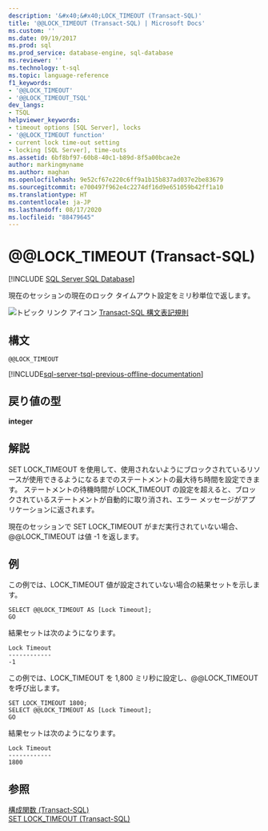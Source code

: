 ```yaml
---
description: '&#x40;&#x40;LOCK_TIMEOUT (Transact-SQL)'
title: '@@LOCK_TIMEOUT (Transact-SQL) | Microsoft Docs'
ms.custom: ''
ms.date: 09/19/2017
ms.prod: sql
ms.prod_service: database-engine, sql-database
ms.reviewer: ''
ms.technology: t-sql
ms.topic: language-reference
f1_keywords:
- '@@LOCK_TIMEOUT'
- '@@LOCK_TIMEOUT_TSQL'
dev_langs:
- TSQL
helpviewer_keywords:
- timeout options [SQL Server], locks
- '@@LOCK_TIMEOUT function'
- current lock time-out setting
- locking [SQL Server], time-outs
ms.assetid: 6bf8bf97-60b8-40c1-b89d-8f5a00bcae2e
author: markingmyname
ms.author: maghan
ms.openlocfilehash: 9e52cf67e220c6ff9a1b15b837ad037e2be83679
ms.sourcegitcommit: e700497f962e4c2274df16d9e651059b42ff1a10
ms.translationtype: HT
ms.contentlocale: ja-JP
ms.lasthandoff: 08/17/2020
ms.locfileid: "88479645"
---
```

# <a name="x40x40lock_timeout-transact-sql"></a>&#x40;&#x40;LOCK_TIMEOUT (Transact-SQL)
[!INCLUDE [SQL Server SQL Database](../../includes/applies-to-version/sql-asdb.md)]

  現在のセッションの現在のロック タイムアウト設定をミリ秒単位で返します。  
  
 ![トピック リンク アイコン](../../database-engine/configure-windows/media/topic-link.gif "トピック リンク アイコン") [Transact-SQL 構文表記規則](../../t-sql/language-elements/transact-sql-syntax-conventions-transact-sql.md)  
  
## <a name="syntax"></a>構文  
  
```  
@@LOCK_TIMEOUT  
```  
  
[!INCLUDE[sql-server-tsql-previous-offline-documentation](../../includes/sql-server-tsql-previous-offline-documentation.md)]

## <a name="return-types"></a>戻り値の型
 **integer**  
  
## <a name="remarks"></a>解説  
 SET LOCK_TIMEOUT を使用して、使用されないようにブロックされているリソースが使用できるようになるまでのステートメントの最大待ち時間を設定できます。 ステートメントの待機時間が LOCK_TIMEOUT の設定を超えると、ブロックされているステートメントが自動的に取り消され、エラー メッセージがアプリケーションに返されます。  
  
 現在のセッションで SET LOCK_TIMEOUT がまだ実行されていない場合、@@LOCK_TIMEOUT は値 -1 を返します。  
  
## <a name="examples"></a>例  
 この例では、LOCK_TIMEOUT 値が設定されていない場合の結果セットを示します。  
  
```  
SELECT @@LOCK_TIMEOUT AS [Lock Timeout];  
GO  
```  
  
 結果セットは次のようになります。  
  
```  
Lock Timeout  
------------  
-1  
```  
  
 この例では、LOCK_TIMEOUT を 1,800 ミリ秒に設定し、@@LOCK_TIMEOUT を呼び出します。  
  
```  
SET LOCK_TIMEOUT 1800;  
SELECT @@LOCK_TIMEOUT AS [Lock Timeout];  
GO  
```  
  
 結果セットは次のようになります。  
  
```  
Lock Timeout  
------------  
1800          
```  
  
## <a name="see-also"></a>参照  
 [構成関数 &#40;Transact-SQL&#41;](../../t-sql/functions/configuration-functions-transact-sql.md)   
 [SET LOCK_TIMEOUT &#40;Transact-SQL&#41;](../../t-sql/statements/set-lock-timeout-transact-sql.md)  
  
  
